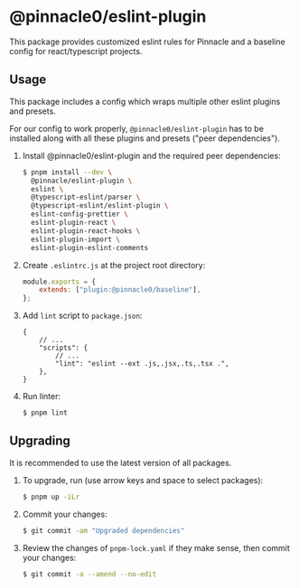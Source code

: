 # @pinnacle0/eslint-plugin

This package provides customized eslint rules for Pinnacle and a baseline config for react/typescript projects.

## Usage

This package includes a config which wraps multiple other eslint plugins and presets.

For our config to work properly, `@pinnacle0/eslint-plugin` has to be installed along with
all these plugins and presets ("peer dependencies").

1.  Install @pinnacle0/eslint-plugin and the required peer dependencies:

    ```sh
    $ pnpm install --dev \
      @pinnacle/eslint-plugin \
      eslint \
      @typescript-eslint/parser \
      @typescript-eslint/eslint-plugin \
      eslint-config-prettier \
      eslint-plugin-react \
      eslint-plugin-react-hooks \
      eslint-plugin-import \
      eslint-plugin-eslint-comments

    ```

2.  Create `.eslintrc.js` at the project root directory:

    ```js
    module.exports = {
        extends: ["plugin:@pinnacle0/baseline"],
    };
    ```

3.  Add `lint` script to `package.json`:

    ```jsonc
    {
        // ...
        "scripts": {
            // ...
            "lint": "eslint --ext .js,.jsx,.ts,.tsx .",
        },
    }
    ```

4.  Run linter:
    ```sh
    $ pnpm lint
    ```

## Upgrading

It is recommended to use the latest version of all packages.

1. To upgrade, run (use arrow keys and space to select packages):

    ```sh
    $ pnpm up -iLr
    ```

2. Commit your changes:

    ```sh
    $ git commit -am "Upgraded dependencies"
    ```

3. Review the changes of `pnpm-lock.yaml` if they make sense, then commit your changes:
    ```sh
    $ git commit -a --amend --no-edit
    ```
